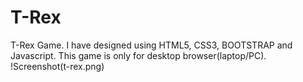 # T-Rex
T-Rex Game. I have designed using HTML5, CSS3, BOOTSTRAP and Javascript.
This game is only for desktop browser(laptop/PC).
!Screenshot(t-rex.png)
